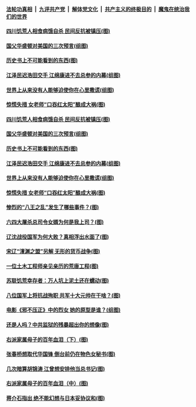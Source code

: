 ####  [法轮功真相](../../../../basic/blob/master/README.md?t=03051631) &nbsp;|&nbsp; [九评共产党](../../../../9ping.md/blob/master/README.md?t=03051631) &nbsp;|&nbsp; [解体党文化](../../../../jtdwh.md/blob/master/README.md?t=03051631)  &nbsp;|&nbsp; [共产主义的终极目的](../../../../gczydzjmd.md/blob/master/README.md?t=03051631) &nbsp;|&nbsp; [魔鬼在统治我们的世界](../../../../mgztzwmdsj.md/blob/master/README.md?t=03051631) 

#### [四川饥荒人相食病饿自杀 民间反抗被镇压(图)](../pages/p6/964389.md?t=03051631) 

#### [国父华盛顿对美国的三次预言(组图)](../pages/p6/964036.md?t=03051631) 

#### [历史书上不可能看到的东西(图)](../pages/p6/964449.md?t=03051631) 

#### [江泽民迟浩田交手 江绵康进不去总参的内幕(组图)](../pages/p6/963937.md?t=03051631) 

#### [世界上从来没有人能够迫使你在心里撒谎(组图)](../pages/p6/963996.md?t=03051631) 

#### [惊慌失措 女老师“口吞红太阳”酿成大祸(图)](../pages/p6/963843.md?t=03051631) 

#### [四川饥荒人相食病饿自杀 民间反抗被镇压(图)](../pages/p6/964389.md?t=03051631) 

#### [国父华盛顿对美国的三次预言(组图)](../pages/p6/964036.md?t=03051631) 

#### [历史书上不可能看到的东西(图)](../pages/p6/964449.md?t=03051631) 

#### [江泽民迟浩田交手 江绵康进不去总参的内幕(组图)](../pages/p6/963937.md?t=03051631) 

#### [世界上从来没有人能够迫使你在心里撒谎(组图)](../pages/p6/963996.md?t=03051631) 

#### [惊慌失措 女老师“口吞红太阳”酿成大祸(图)](../pages/p6/963843.md?t=03051631) 

#### [惨烈的“八王之乱”发生了哪些事件？(图)](../pages/p6/963837.md?t=03051631) 

#### [六四大屠杀总司令女婿为何是我上司？(图)](../pages/p6/963450.md?t=03051631) 

#### [辽沈战役国军为何大败？真相浮出水面了(图)](../pages/p6/963832.md?t=03051631) 

#### [宋辽“澶渊之盟”另解 无形的货币战争(图)](../pages/p6/963938.md?t=03051631) 

#### [一位土木工程师亲见亲历的荒唐工程(图)](../pages/p6/961631.md?t=03051631) 

#### [苏联饥荒幸存者：万人坑上泥土还在蠕动(图)](../pages/p6/963590.md?t=03051631) 

#### [八位国军上将抗战殉职 共军十大元帅在干啥？(图)](../pages/p6/960724.md?t=03051631) 

#### [电影《邪不压正》中的烈女 她的原型是谁？(组图)](../pages/p6/963716.md?t=03051631) 

#### [还是人吗？中共监狱的残暴超出你的想像(图)](../pages/p6/963278.md?t=03051631) 

#### [右派家属母子的百年血泪（下）(图)](../pages/p6/962627.md?t=03051631) 

#### [张春桥想取代华国锋 倒台前仍在物色女秘书(图)](../pages/p6/962833.md?t=03051631) 

#### [几次暗算胡锦涛 江曾想安排他当总书记(图)](../pages/p6/941643.md?t=03051631) 

#### [右派家属母子的百年血泪（中）(图)](../pages/p6/962624.md?t=03051631) 

#### [蒋介石指出 绝不能幻想与日本妥协议和(图)](../pages/p6/963714.md?t=03051631) 


